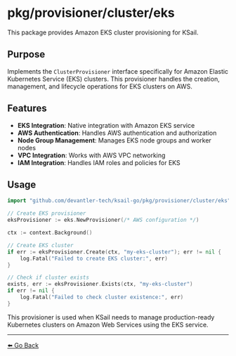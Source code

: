 # pkg/provisioner/cluster/eks

This package provides Amazon EKS cluster provisioning for KSail.

## Purpose

Implements the `ClusterProvisioner` interface specifically for Amazon Elastic Kubernetes Service (EKS) clusters. This provisioner handles the creation, management, and lifecycle operations for EKS clusters on AWS.

## Features

- **EKS Integration**: Native integration with Amazon EKS service
- **AWS Authentication**: Handles AWS authentication and authorization
- **Node Group Management**: Manages EKS node groups and worker nodes
- **VPC Integration**: Works with AWS VPC networking
- **IAM Integration**: Handles IAM roles and policies for EKS

## Usage

```go
import "github.com/devantler-tech/ksail-go/pkg/provisioner/cluster/eks"

// Create EKS provisioner
eksProvisioner := eks.NewProvisioner(/* AWS configuration */)

ctx := context.Background()

// Create EKS cluster
if err := eksProvisioner.Create(ctx, "my-eks-cluster"); err != nil {
    log.Fatal("Failed to create EKS cluster:", err)
}

// Check if cluster exists
exists, err := eksProvisioner.Exists(ctx, "my-eks-cluster")
if err != nil {
    log.Fatal("Failed to check cluster existence:", err)
}
```

This provisioner is used when KSail needs to manage production-ready Kubernetes clusters on Amazon Web Services using the EKS service.

---

[⬅️ Go Back](../README.md)